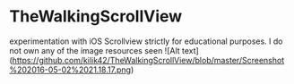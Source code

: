 # TheWalkingScrollView
experimentation with iOS Scrollview
strictly for educational purposes. I do not own any of the image resources seen
![Alt text] (https://github.com/kilik42/TheWalkingScrollView/blob/master/Screenshot%202016-05-02%2021.18.17.png)
